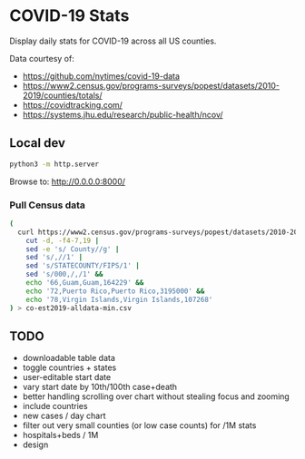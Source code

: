# COVID-19 Stats

Display daily stats for COVID-19 across all US counties.

Data courtesy of:
- https://github.com/nytimes/covid-19-data
- https://www2.census.gov/programs-surveys/popest/datasets/2010-2019/counties/totals/
- https://covidtracking.com/
- https://systems.jhu.edu/research/public-health/ncov/

## Local dev

```bash
python3 -m http.server
```

Browse to: http://0.0.0.0:8000/

### Pull Census data

```bash
(
  curl https://www2.census.gov/programs-surveys/popest/datasets/2010-2019/counties/totals/co-est2019-alldata.csv |
    cut -d, -f4-7,19 |
    sed -e 's/ County//g' |
    sed 's/,//1' |
    sed 's/STATECOUNTY/FIPS/1' |
    sed 's/000,/,/1' &&
    echo '66,Guam,Guam,164229' &&
    echo '72,Puerto Rico,Puerto Rico,3195000' &&
    echo '78,Virgin Islands,Virgin Islands,107268'
) > co-est2019-alldata-min.csv
```

## TODO

- downloadable table data
- toggle countries + states
- user-editable start date
- vary start date by 10th/100th case+death
- better handling scrolling over chart without stealing focus and zooming
- include countries
- new cases / day chart
- filter out very small counties (or low case counts) for /1M stats
- hospitals+beds / 1M
- design
